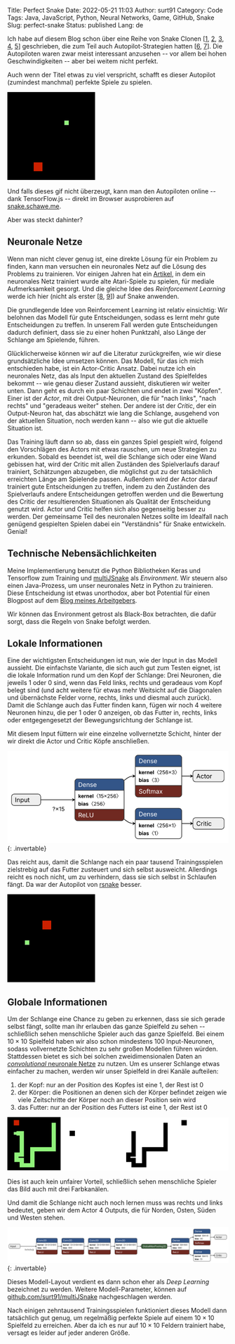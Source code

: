 Title: Perfect Snake
Date: 2022-05-21 11:03
Author: surt91
Category: Code
Tags: Java, JavaScript, Python, Neural Networks, Game, GitHub, Snake
Slug: perfect-snake
Status: published
Lang: de

Ich habe auf diesem Blog schon über eine Reihe von Snake Clonen [[1]({filename}/snake.md), [2]({filename}/msnake.md), [3]({filename}/jsnake.md), [4]({filename}/restfulsnake.md), [5]({filename}/multijsnake.md)] geschrieben, die zum Teil auch Autopilot-Strategien hatten [[6]({filename}/pysnake.md), [7]({filename}/rsnake.md)].
Die Autopiloten waren zwar meist interessant anzusehen -- vor allem bei hohen Geschwindigkeiten -- aber bei weitem nicht perfekt.

Auch wenn der Titel etwas zu viel verspricht, schafft es dieser Autopilot (zumindest manchmal) perfekte Spiele zu spielen.

![Eine perfekte Partie Snake](/img/perfectsnake.gif)

Und falls dieses gif nicht überzeugt, kann man den Autopiloten online
-- dank TensorFlow.js -- direkt im Browser ausprobieren auf [snake.schawe.me](https://snake.schawe.me/).

Aber was steckt dahinter?

## Neuronale Netze

Wenn man nicht clever genug ist, eine direkte Lösung für ein Problem zu finden, kann man
versuchen ein neuronales Netz auf die Lösung des Problems zu trainieren. Vor einigen Jahren
hat ein [Artikel](https://arxiv.org/abs/1312.5602), in dem ein neuronales Netz trainiert
wurde alte Atari-Spiele zu spielen, für mediale Aufmerksamkeit gesorgt. Und die gleiche
Idee des *Reinforcement Learning* werde ich hier (nicht als erster
[[8](https://github.com/pawel-kieliszczyk/snake-reinforcement-learning),
[9](https://towardsdatascience.com/learning-to-play-snake-at-1-million-fps-4aae8d36d2f1)])
auf Snake anwenden.

Die grundlegende Idee von Reinforcement Learning ist relativ einsichtig: Wir belohnen
das Modell für gute Entscheidungen, sodass es lernt mehr gute Entscheidungen zu treffen.
In unserem Fall werden gute Entscheidungen dadurch definiert, dass sie zu einer
hohen Punktzahl, also Länge der Schlange am Spielende, führen.

Glücklicherweise können wir auf die Literatur zurückgreifen, wie wir diese grundsätzliche
Idee umsetzen können. Das Modell, für das ich mich entschieden habe, ist ein Actor-Critic
Ansatz. Dabei nutze ich ein neuronales Netz, das als Input den aktuellen Zustand des
Spielfeldes bekommt -- wie genau dieser Zustand aussieht, diskutieren wir weiter unten.
Dann geht es durch ein paar Schichten und endet in zwei "Köpfen". Einer ist der *Actor*,
mit drei Output-Neuronen, die für "nach links", "nach rechts" und "geradeaus weiter" stehen.
Der andere ist der *Critic*, der ein Output-Neuron hat, das abschätzt wie lang die
Schlange, ausgehend von der aktuellen Situation, noch werden kann -- also wie gut die aktuelle
Situation ist.

Das Training läuft dann so ab, dass ein ganzes Spiel gespielt wird, folgend den Vorschlägen
des Actors mit etwas rauschen, um neue Strategien zu erkunden. Sobald es beendet ist, weil
die Schlange sich oder eine Wand gebissen hat, wird
der Critic mit allen Zuständen des Spielverlaufs darauf trainiert, Schätzungen
abzugeben, die möglichst gut zu der tatsächlich erreichten Länge am Spielende passen.
Außerdem wird der Actor darauf trainiert gute Entscheidungen zu treffen, indem zu den
Zuständen des Spielverlaufs andere Entscheidungen getroffen werden und die Bewertung
des Critic der resultierenden Situationen als Qualität der Entscheidung genutzt wird.
Actor und Critic helfen sich also gegenseitig besser zu werden.
Der gemeinsame Teil des neuronalen Netzes sollte im Idealfall nach genügend gespielten
Spielen dabei ein "Verständnis" für Snake entwickeln.  Genial!

## Technische Nebensächlichkeiten

Meine Implementierung benutzt die Python Bibliotheken Keras und Tensorflow zum Training
und [multiJSnake]({filename}/multijsnake.md) als *Environment*. Wir steuern also einen
Java-Prozess, um unser neuronales Netz in Python zu trainieren.
Diese Entscheidung ist etwas unorthodox, aber bot Potential für einen Blogpost auf dem
[Blog meines Arbeitgebers](https://blog.codecentric.de/2021/11/java-klassen-python/).

Wir können das Environment getrost als Black-Box betrachten, die dafür sorgt, dass die Regeln
von Snake befolgt werden.

## Lokale Informationen

Eine der wichtigsten Entscheidungen ist nun, wie der Input in das Modell aussieht.
Die einfachste Variante, die sich auch gut zum Testen eignet, ist die lokale
Information rund um den Kopf der Schlange: Drei Neuronen, die jeweils 1 oder 0 sind,
wenn das Feld links, rechts und geradeaus vom Kopf belegt sind (und acht weitere für
etwas mehr Weitsicht auf die Diagonalen und übernächste Felder vorne, rechts, links und
diesmal auch zurück). Damit die Schlange
auch das Futter finden kann, fügen wir noch 4 weitere Neuronen hinzu, die per 1 oder 0
anzeigen, ob das Futter in, rechts, links oder entgegengesetzt der Bewegungsrichtung
der Schlange ist.

Mit diesem Input füttern wir eine einzelne vollvernetzte Schicht, hinter der wir
direkt die Actor und Critic Köpfe anschließen.

![Layout des neuronalen Netzes mit lokaler Information (Visualisierung: netron)](/img/nn_local.svg){: .invertable}

Das reicht aus, damit die Schlange nach ein paar tausend Trainingsspielen zielstrebig auf das Futter
zusteuert und sich selbst ausweicht. Allerdings reicht es noch nicht, um zu verhindern,
dass sie sich selbst in Schlaufen fängt. Da war der Autopilot von
[rsnake]({filename}/rsnake.md) besser.

![Ein paar Spiele mit lokaler Information](/img/nn_local_game.gif)

## Globale Informationen

Um der Schlange eine Chance zu geben zu erkennen, dass sie sich gerade selbst fängt,
sollte man ihr erlauben das ganze Spielfeld zu sehen -- schließlich sehen menschliche
Spieler auch das ganze Spielfeld. Bei einem $10 \times 10$ Spielfeld haben wir also
schon mindestens 100 Input-Neuronen, sodass vollvernetzte Schichten zu sehr großen
Modellen führen würden. Stattdessen bietet es sich bei solchen zweidimensionalen
Daten an [*convolutional* neuronale Netze](https://en.wikipedia.org/wiki/Convolutional_neural_network)
zu nutzen. Um es unserer Schlange etwas einfacher zu machen, werden wir unser Spielfeld
in drei Kanäle aufteilen:

1. der Kopf: nur an der Position des Kopfes ist eine 1, der Rest ist 0
2. der Körper: die Positionen an denen sich der Körper befindet zeigen wie viele Zeitschritte der Körper noch an dieser Position sein wird
3. das Futter: nur an der Position des Futters ist eine 1, der Rest ist 0

![Was ein Mensch sieht und was wir unserem neuronalen Netz zeigen](/img/nn_snake_channels.png)

Dies ist auch kein unfairer Vorteil, schließlich sehen menschliche Spieler das Bild auch
mit drei Farbkanälen.

Und damit die Schlange nicht auch noch lernen muss was rechts und links bedeutet,
geben wir dem Actor 4 Outputs, die für Norden, Osten, Süden und Westen stehen.

![Layout des Convolutional-Neural-Networks (Visualisierung: netron)](/img/nn_global.svg){: .invertable}

Dieses Modell-Layout verdient es dann schon eher als *Deep Learning* bezeichnet zu werden.
Weitere Modell-Parameter, können auf [github.com/surt91/multiJSnake](https://github.com/surt91/multiJSnake)
nachgeschlagen werden.

Nach einigen zehntausend Trainingsspielen funktioniert dieses Modell dann
tatsächlich gut genug, um regelmäßig perfekte Spiele auf einem
$10 \times 10$ Spielfeld zu erreichen. Aber da ich es nur auf  $10 \times 10$
Feldern trainiert habe, versagt es leider auf jeder anderen Größe.
